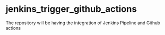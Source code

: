# jenkins_trigger_github_actions
The repository will be having the integration of Jenkins Pipeline and Github actions
